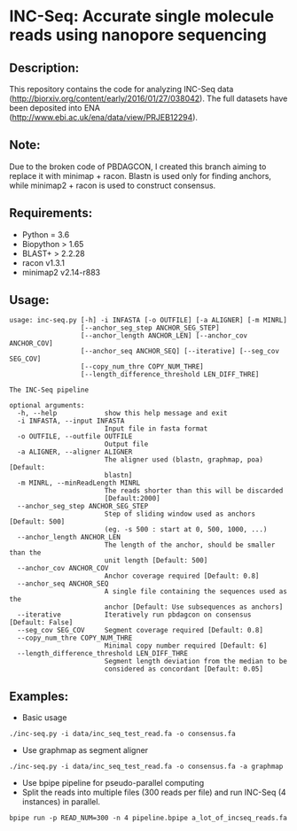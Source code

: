 INC-Seq: Accurate single molecule reads using nanopore sequencing
======
Description:
------
This repository contains the code for analyzing INC-Seq data (http://biorxiv.org/content/early/2016/01/27/038042). The full datasets have been deposited into ENA (http://www.ebi.ac.uk/ena/data/view/PRJEB12294).

Note:
-------
Due to the broken code of PBDAGCON, I created this branch aiming to replace it with minimap + racon. Blastn is used only for finding anchors, while minimap2 + racon is used to construct consensus.

Requirements:
--------------
 - Python = 3.6
 - Biopython > 1.65
 - BLAST+ > 2.2.28
 - racon v1.3.1
 - minimap2 v2.14-r883

Usage:
--------------
```
usage: inc-seq.py [-h] -i INFASTA [-o OUTFILE] [-a ALIGNER] [-m MINRL]
                  [--anchor_seg_step ANCHOR_SEG_STEP]
                  [--anchor_length ANCHOR_LEN] [--anchor_cov ANCHOR_COV]
                  [--anchor_seq ANCHOR_SEQ] [--iterative] [--seg_cov SEG_COV]
                  [--copy_num_thre COPY_NUM_THRE]
                  [--length_difference_threshold LEN_DIFF_THRE]

The INC-Seq pipeline

optional arguments:
  -h, --help            show this help message and exit
  -i INFASTA, --input INFASTA
                        Input file in fasta format
  -o OUTFILE, --outfile OUTFILE
                        Output file
  -a ALIGNER, --aligner ALIGNER
                        The aligner used (blastn, graphmap, poa) [Default:
                        blastn]
  -m MINRL, --minReadLength MINRL
                        The reads shorter than this will be discarded
                        [Default:2000]
  --anchor_seg_step ANCHOR_SEG_STEP
                        Step of sliding window used as anchors [Default: 500]
                        (eg. -s 500 : start at 0, 500, 1000, ...)
  --anchor_length ANCHOR_LEN
                        The length of the anchor, should be smaller than the
                        unit length [Default: 500]
  --anchor_cov ANCHOR_COV
                        Anchor coverage required [Default: 0.8]
  --anchor_seq ANCHOR_SEQ
                        A single file containing the sequences used as the
                        anchor [Default: Use subsequences as anchors]
  --iterative           Iteratively run pbdagcon on consensus [Default: False]
  --seg_cov SEG_COV     Segment coverage required [Default: 0.8]
  --copy_num_thre COPY_NUM_THRE
                        Minimal copy number required [Default: 6]
  --length_difference_threshold LEN_DIFF_THRE
                        Segment length deviation from the median to be
                        considered as concordant [Default: 0.05]
```
Examples:
--------------
* Basic usage
```
./inc-seq.py -i data/inc_seq_test_read.fa -o consensus.fa
```
* Use graphmap as segment aligner
```
./inc-seq.py -i data/inc_seq_test_read.fa -o consensus.fa -a graphmap
```
* Use bpipe pipeline for pseudo-parallel computing
 * Split the reads into multiple files (300 reads per file) and run INC-Seq (4 instances) in parallel.
```
bpipe run -p READ_NUM=300 -n 4 pipeline.bpipe a_lot_of_incseq_reads.fa
```
